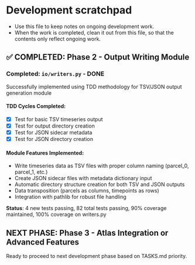# Development scratchpad

- Use this file to keep notes on ongoing development work.
- When the work is completed, clean it out from this file, so that the contents only reflect ongoing work.

## ✅ COMPLETED: Phase 2 - Output Writing Module

### Completed: `io/writers.py` - DONE
Successfully implemented using TDD methodology for TSV/JSON output generation module

#### TDD Cycles Completed:
- [x] Test for basic TSV timeseries output
- [x] Test for output directory creation  
- [x] Test for JSON sidecar metadata
- [x] Test for JSON directory creation

#### Module Features Implemented:
- Write timeseries data as TSV files with proper column naming (parcel_0, parcel_1, etc.)
- Create JSON sidecar files with metadata dictionary input
- Automatic directory structure creation for both TSV and JSON outputs
- Data transposition (parcels as columns, timepoints as rows)
- Integration with pathlib for robust file handling

**Status**: 4 new tests passing, 82 total tests passing, 90% coverage maintained, 100% coverage on writers.py

## NEXT PHASE: Phase 3 - Atlas Integration or Advanced Features
Ready to proceed to next development phase based on TASKS.md priority.
